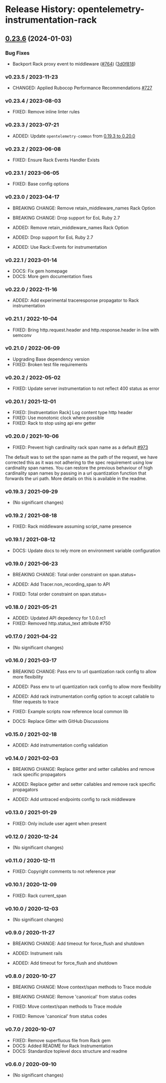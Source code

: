 # Release History: opentelemetry-instrumentation-rack

## [0.23.6](https://github.com/open-telemetry/opentelemetry-ruby-contrib/compare/opentelemetry-instrumentation-rack/v0.23.5...opentelemetry-instrumentation-rack/v0.23.6) (2024-01-03)


### Bug Fixes

* Backport Rack proxy event to middleware ([#764](https://github.com/open-telemetry/opentelemetry-ruby-contrib/issues/764)) ([3d0f818](https://github.com/open-telemetry/opentelemetry-ruby-contrib/commit/3d0f818c06a2b246425c114b41bec260b9274bc0))

### v0.23.5 / 2023-11-23

* CHANGED: Applied Rubocop Performance Recommendations [#727](https://github.com/open-telemetry/opentelemetry-ruby-contrib/pull/727)

### v0.23.4 / 2023-08-03

* FIXED: Remove inline linter rules

### v0.23.3 / 2023-07-21

* ADDED: Update `opentelemetry-common` from [0.19.3 to 0.20.0](https://github.com/open-telemetry/opentelemetry-ruby-contrib/pull/537)

### v0.23.2 / 2023-06-08

* FIXED: Ensure Rack Events Handler Exists

### v0.23.1 / 2023-06-05

* FIXED: Base config options 

### v0.23.0 / 2023-04-17

* BREAKING CHANGE: Remove retain_middleware_names Rack Option 
* BREAKING CHANGE: Drop support for EoL Ruby 2.7 

* ADDED: Remove retain_middleware_names Rack Option 
* ADDED: Drop support for EoL Ruby 2.7 
* ADDED: Use Rack::Events for instrumentation 

### v0.22.1 / 2023-01-14

* DOCS: Fix gem homepage 
* DOCS: More gem documentation fixes 

### v0.22.0 / 2022-11-16

* ADDED: Add experimental traceresponse propagator to Rack instrumentation

### v0.21.1 / 2022-10-04

* FIXED: Bring http.request.header and http.response.header in line with semconv

### v0.21.0 / 2022-06-09

* Upgrading Base dependency version
* FIXED: Broken test file requirements 

### v0.20.2 / 2022-05-02

* FIXED: Update server instrumentation to not reflect 400 status as error 

### v0.20.1 / 2021-12-01

* FIXED: [Instruentation Rack] Log content type http header 
* FIXED: Use monotonic clock where possible 
* FIXED: Rack to stop using api env getter 

### v0.20.0 / 2021-10-06

* FIXED: Prevent high cardinality rack span name as a default [#973](https://github.com/open-telemetry/opentelemetry-ruby/pull/973)

The default was to set the span name as the path of the request, we have
corrected this as it was not adhering to the spec requirement using low
cardinality span names.  You can restore the previous behaviour of high
cardinality span names by passing in a url quantization function that
forwards the uri path.  More details on this is available in the readme.

### v0.19.3 / 2021-09-29

* (No significant changes)

### v0.19.2 / 2021-08-18

* FIXED: Rack middleware assuming script_name presence 

### v0.19.1 / 2021-08-12

* DOCS: Update docs to rely more on environment variable configuration 

### v0.19.0 / 2021-06-23

* BREAKING CHANGE: Total order constraint on span.status= 

* ADDED: Add Tracer.non_recording_span to API 
* FIXED: Total order constraint on span.status= 

### v0.18.0 / 2021-05-21

* ADDED: Updated API depedency for 1.0.0.rc1
* FIXED: Removed http.status_text attribute #750

### v0.17.0 / 2021-04-22

* (No significant changes)

### v0.16.0 / 2021-03-17

* BREAKING CHANGE: Pass env to url quantization rack config to allow more flexibility

* ADDED: Pass env to url quantization rack config to allow more flexibility
* ADDED: Add rack instrumentation config option to accept callable to filter requests to trace
* FIXED: Example scripts now reference local common lib
* DOCS: Replace Gitter with GitHub Discussions

### v0.15.0 / 2021-02-18

* ADDED: Add instrumentation config validation

### v0.14.0 / 2021-02-03

* BREAKING CHANGE: Replace getter and setter callables and remove rack specific propagators

* ADDED: Replace getter and setter callables and remove rack specific propagators
* ADDED: Add untraced endpoints config to rack middleware

### v0.13.0 / 2021-01-29

* FIXED: Only include user agent when present

### v0.12.0 / 2020-12-24

* (No significant changes)

### v0.11.0 / 2020-12-11

* FIXED: Copyright comments to not reference year

### v0.10.1 / 2020-12-09

* FIXED: Rack current_span

### v0.10.0 / 2020-12-03

* (No significant changes)

### v0.9.0 / 2020-11-27

* BREAKING CHANGE: Add timeout for force_flush and shutdown

* ADDED: Instrument rails
* ADDED: Add timeout for force_flush and shutdown

### v0.8.0 / 2020-10-27

* BREAKING CHANGE: Move context/span methods to Trace module
* BREAKING CHANGE: Remove 'canonical' from status codes

* FIXED: Move context/span methods to Trace module
* FIXED: Remove 'canonical' from status codes

### v0.7.0 / 2020-10-07

* FIXED: Remove superfluous file from Rack gem
* DOCS: Added README for Rack Instrumentation
* DOCS: Standardize toplevel docs structure and readme

### v0.6.0 / 2020-09-10

* (No significant changes)
